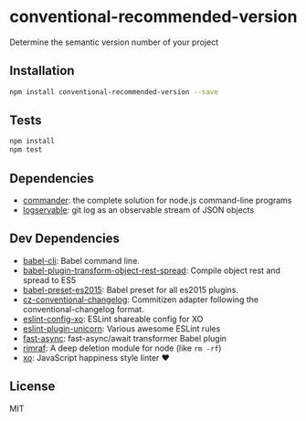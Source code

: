 # conventional-recommended-version

Determine the semantic version number of your project

## Installation

```sh
npm install conventional-recommended-version --save
```

## Tests

```sh
npm install
npm test
```

## Dependencies

* [commander](https://github.com/tj/commander.js): the complete solution for node.js command-line programs
* [logservable](https://github.com/JamieMason/logservable): git log as an observable stream of JSON objects

## Dev Dependencies

* [babel-cli](https://github.com/babel/babel/tree/master/packages): Babel command line.
* [babel-plugin-transform-object-rest-spread](https://github.com/babel/babel/tree/master/packages): Compile object rest and spread to ES5
* [babel-preset-es2015](https://github.com/babel/babel/tree/master/packages): Babel preset for all es2015 plugins.
* [cz-conventional-changelog](https://github.com/commitizen/cz-conventional-changelog): Commitizen adapter following the conventional-changelog format.
* [eslint-config-xo](https://github.com/sindresorhus/eslint-config-xo): ESLint shareable config for XO
* [eslint-plugin-unicorn](https://github.com/sindresorhus/eslint-plugin-unicorn): Various awesome ESLint rules
* [fast-async](https://github.com/MatAtBread/fast-async): fast-async/await transformer Babel plugin
* [rimraf](https://github.com/isaacs/rimraf): A deep deletion module for node (like `rm -rf`)
* [xo](https://github.com/sindresorhus/xo): JavaScript happiness style linter ❤️

## License

MIT
